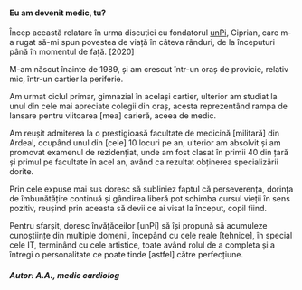 
#### Eu am devenit medic, tu?

Încep această relatare în urma discuției cu fondatorul [unPi](https://www.unpi.ro), Ciprian, care m-a rugat să-mi spun povestea de viață în câteva rânduri, de la începuturi până în momentul de față. [2020]

M-am născut înainte de 1989, și am crescut într-un oraș de provicie, relativ mic, într-un cartier la periferie.

Am urmat ciclul primar, gimnazial în același cartier, ulterior am studiat la unul din cele mai apreciate colegii din oraș, acesta reprezentând rampa de lansare pentru viitoarea [mea] carieră, aceea de medic.

Am reușit admiterea la o prestigioasă facultate de medicină [militară] din Ardeal, ocupând unul din [cele] 10 locuri pe an, ulterior am absolvit și am promovat examenul de rezidențiat, unde am fost clasat în primii 40 din țară și primul pe facultate în acel an, având ca rezultat obținerea specializării dorite.

Prin cele expuse mai sus doresc să subliniez faptul că perseverența, dorința de îmbunătățire continuă și gândirea liberă pot schimba cursul vieții în sens pozitiv, reușind prin aceasta să devii ce ai visat la început, copil fiind.

Pentru sfarșit, doresc învățăceilor [unPi] să își propună să acumuleze cunoștiințe din multiple domenii, începând cu cele reale [tehnice], în special cele IT, terminând cu cele artistice, toate având rolul de a completa și a întregi o personalitate ce poate tinde [astfel] către perfecțiune.


##### Autor: A.A., medic cardiolog


<script src="https://wchat.freshchat.com/js/widget.js"></script>

<script>
  window.fcWidget.init({
    token: "1dbeef16-76f2-47bc-bc8a-f848842e00d7",
    host: "https://wchat.freshchat.com"
  });
</script>
